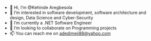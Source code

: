 - 👋 Hi, I’m @Kehinde Aregbesola
- 👀 I’m interested in software development, software architecture and design, Data Science and Cyber-Security
- 🌱 I’m currently a .NET Software Engineer
- 💞️ I’m looking to collaborate on Programming projects
- 📫 You can reach me on adedimeji88@yahoo.com

<!---
dimeji2021/dimeji2021 is a ✨ special ✨ repository because its `README.md` (this file) appears on your GitHub profile.
You can click the Preview link to take a look at your changes.
--->
